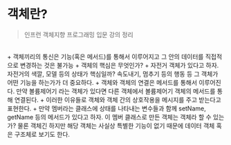# 객체란?

> 인프런 객체지향 프로그래밍 입문 강의 정리
<br>
+ 객체끼리의 통신은 기능(혹은 메서드)를 통해서 이루어지고 그 안의 데이터를 직접적으로 변경하는 것은 불가능
+ 객체의 핵심은 무엇인가?
	+ 자전거 객체가 있다고 하자. 자전거의 색깔, 모델 등의 상태가 핵심일까? 속도내기, 멈추기 등의 행동 등 그 객체가 어떤 기능을 하는가가 더 중요하다.
+ 객체와 객체의 연결은 메서드를 통해서 이루어진다. 만약 볼륨제어기 라는 객체가 있다면 다른 객체에서 볼륨제어기 객체의 메서드를 통해 연결된다.
+ 이러한 이유들로 객체와 객체 간의 상호작용을 메시지를 주고 받는다고 표현한다.
+ 만약 멤버라는 클래스에 상태를 나타내는 변수들과 함께 setName, getName 등의 메서드가 있다고 하자. 이 멤버 클래스로 만든 객체는 객체라 할 수 있는가?
물론 객체긴 하지만 해당 객체는 사실상 특별한 기능이 없기 때문에 데이터 객체 혹은 구조체로 보기도 한다.
